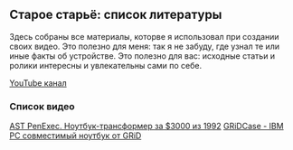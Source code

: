 ## Старое старьё: список литературы

Здесь собраны все материалы, которве я использовал при создании своих видео. Это полезно для меня: так я не забуду, где узнал те или иные факты об устройстве. Это полезно для вас: исходные статьи и ролики интересны и увлекательны сами по себе.

[YouTube канал](https://www.youtube.com/user/kogdazjasdohnu)

### Список видео

[AST PenExec. Ноутбук-трансформер за $3000 из 1992](./AST%20PenExec.md)
[GRiDCase - IBM PC совместимый ноутбук от GRiD](./GRiDCase.md)
